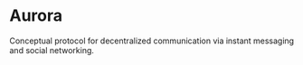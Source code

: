 # Aurora

Conceptual protocol for decentralized communication via instant messaging and social networking.
